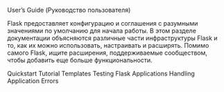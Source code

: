 User’s Guide (Руководство пользователя)

Flask предоставляет конфигурацию и соглашения с разумными значениями по умолчанию для начала
работы. В этом разделе документации объясняются различные части инфраструктуры Flask и то,
как их можно использовать, настраивать и расширять. Помимо самого Flask, ищите расширения,
поддерживаемые сообществом, чтобы добавить еще больше функциональности.

Quickstart
Tutorial
Templates
Testing Flask Applications
Handling Application Errors

